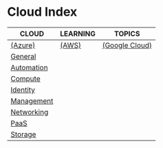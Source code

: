 # Cloud Index

|CLOUD|LEARNING|TOPICS|
|---|---|---|
|[(Azure)](azure-index)|[(AWS)](aws-index)|[(Google Cloud)](google-cloud-index)|
|[General](cloud/azure/azure-general)|||
|[Automation](cloud/azure/azure-automation)|||
|[Compute](cloud/azure/azure-compute)|||
|[Identity](cloud/azure/azure-identity)|||
|[Management](cloud/azure/azure-management)|||
|[Networking](cloud/azure/azure-networking)|||
|[PaaS](cloud/azure/azure-paas)|||
|[Storage](cloud/azure/azure-storage)|||